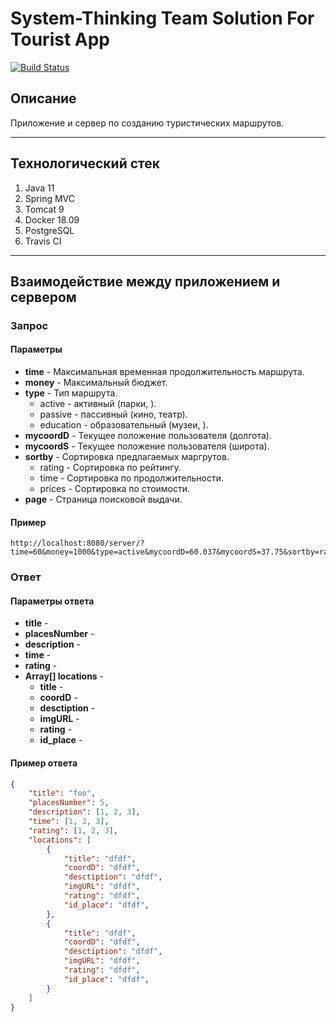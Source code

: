 # System-Thinking Team Solution For Tourist App

[![Build Status](https://travis-ci.org/DGKmaster/system-thinking.svg?branch=dgk)](https://travis-ci.org/DGKmaster/system-thinking)

## Описание

Приложение и сервер по созданию туристических маршрутов.

---

## Технологический стек

1. Java 11
1. Spring MVC
1. Tomcat 9
1. Docker 18.09
1. PostgreSQL
1. Travis CI

---

## Взаимодействие между приложением и сервером

### Запрос

#### Параметры

* **time** - Максимальная временная продолжительность маршрута.
* **money** - Максимальный бюджет.
* **type** - Тип маршрута.
  * active - активный (парки, ).
  * passive - пассивный (кино, театр).
  * education - образовательный (музеи, ).
* **mycoordD** - Текущее положение пользователя (долгота).
* **mycoordS** - Текущее положение пользователя (широта).
* **sortby** - Сортировка предлагаемых маргрутов.
  * rating - Сортировка по рейтингу.
  * time - Сортировка по продолжительности.
  * prices - Сортировка по стоимости.
* **page** - Страница поисковой выдачи.

#### Пример

```url
http://localhost:8080/server/?time=60&money=1000&type=active&mycoordD=60.037&mycoordS=37.75&sortby=rating&page=1
```

### Ответ

#### Параметры ответа

* **title** - 
* **placesNumber** - 
* **description** - 
* **time** - 
* **rating** - 
* **Array[] locations** - 
  * **title** - 
  * **coordD** - 
  * **desctiption** - 
  * **imgURL** - 
  * **rating** - 
  * **id_place** - 

#### Пример ответа

```json
{
    "title": "foo",
    "placesNumber": 5,
    "description": [1, 2, 3],
    "time": [1, 2, 3],
    "rating": [1, 2, 3],
    "locations": [
        {
            "title": "dfdf",
            "coordD": "dfdf",
            "desctiption": "dfdf",
            "imgURL": "dfdf",
            "rating": "dfdf",
            "id_place": "dfdf",
        },
        {
            "title": "dfdf",
            "coordD": "dfdf",
            "desctiption": "dfdf",
            "imgURL": "dfdf",
            "rating": "dfdf",
            "id_place": "dfdf",
        }
    ]
}
```

